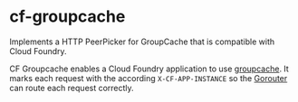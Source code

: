 # cf-groupcache
Implements a HTTP PeerPicker for GroupCache that is compatible with Cloud Foundry.

CF Groupcache enables a Cloud Foundry application to use
[groupcache](https://github.com/golang/groupcache). It marks each request with
the according `X-CF-APP-INSTANCE` so the
[Gorouter](https://github.com/cloudfoundry/gorouter) can route each request
correctly.
